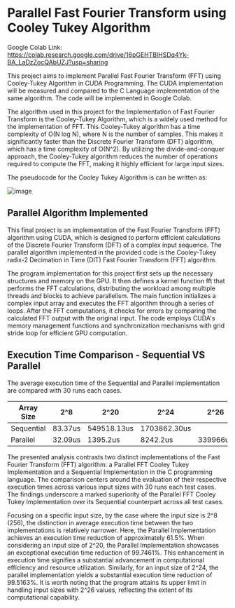 # Parallel Fast Fourier Transform using Cooley Tukey Algorithm

Google Colab Link: https://colab.research.google.com/drive/16pGEHTBlHSDq4Yk-BA_LaDzZocQAbUZJ?usp=sharing


This project aims to implement Parallel Fast Fourier Transform (FFT) using Cooley-Tukey Algorithm in CUDA Programming. The CUDA implementation will be measured and compared to the C Language implementation of the same algorithm. The code will be implemented in Google Colab. 

The algorithm used in this project for the Implementation of Fast Fourier Transform is the Cooley-Tukey Algorithm, which is a widely used method for the implementation of FFT. This Cooley-Tukey algorithm has a time complexity of O(N log N), where N is the number of samples. This makes it significantly faster than the Discrete Fourier Transform (DFT) algorithm, which has a time complexity of O(N^2). By utilizing the divide-and-conquer approach, the Cooley-Tukey algorithm reduces the number of operations required to compute the FFT, making it highly efficient for large input sizes. 

The pseudocode for the Cooley Tukey Algorithm is can be written as:

![image](https://github.com/its-teph/FFTCooleyTukey/assets/80933795/7ba754c0-ad7a-431a-8221-298d65262c2b)

## Parallel Algorithm Implemented


This final project is an implementation of the Fast Fourier Transform (FFT) algorithm using CUDA, which is designed to perform efficient calculations of the Discrete Fourier Transform (DFT) of a complex input sequence. The parallel algorithm implemented in the provided code is the Cooley-Tukey radix-2 Decimation in Time (DIT) Fast Fourier Transform (FFT) algorithm.

The program implementation for this project first sets up the necessary structures and memory on the GPU. It then defines a kernel function fft that performs the FFT calculations, distributing the workload among multiple threads and blocks to achieve parallelism. The main function initializes a complex input array and executes the FFT algorithm through a series of loops. After the FFT computations, it checks for errors by comparing the calculated FFT output with the original input. The code employs CUDA's memory management functions and synchronization mechanisms with grid stride loop for efficient GPU computation. 

## Execution Time Comparison - Sequential VS Parallel

The average execution time of the Sequential and Parallel implementation are compared with 30 runs each cases. 

| Array Size   | 2^8            | 2^20          | 2^24        | 2^26     |
|--------------|----------------|---------------|-------------|----------|
| Sequential   | 83.37us        | 549518.13us   | 1703862.30us|          |
| Parallel     | 32.09us        | 1395.2us      | 8242.2us    | 339966us |


The presented analysis contrasts two distinct implementations of the Fast Fourier Transform (FFT) algorithm: a Parallel FFT Cooley Tukey Implementation and a Sequential Implementation in the C programming language. The comparison centers around the evaluation of their respective execution times across various input sizes with 30 runs each test cases. The findings underscore a marked superiority of the Parallel FFT Cooley Tukey Implementation over its Sequential counterpart across all test cases.

Focusing on a specific input size, by the case where the input size is 2^8 (256), the distinction in average execution time between the two implementations is relatively narrower. Here, the Parallel Implementation achieves an execution time reduction of approximately 61.5%.
When considering an input size of 2^20, the Parallel Implementation showcases an exceptional execution time reduction of 99.7461%. This enhancement in execution time signifies a substantial advancement in computational efficiency and resource utilization. Similarly, for an input size of 2^24, the parallel implementation yields a substantial execution time reduction of 99.5163%. It is worth noting that the program attains its upper limit in handling input sizes with 2^26 values, reflecting the extent of its computational capability. 
